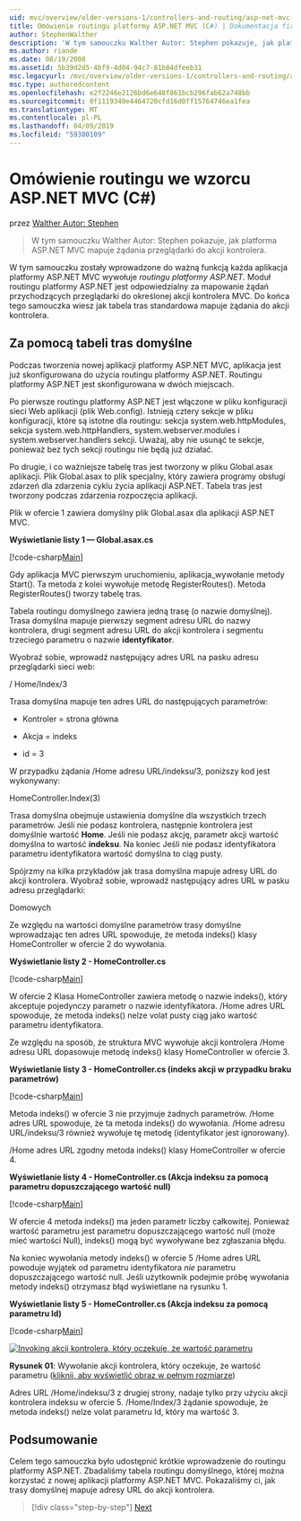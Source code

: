 ```yaml
---
uid: mvc/overview/older-versions-1/controllers-and-routing/asp-net-mvc-routing-overview-cs
title: Omówienie routingu platformy ASP.NET MVC (C#) | Dokumentacja firmy Microsoft
author: StephenWalther
description: 'W tym samouczku Walther Autor: Stephen pokazuje, jak platforma ASP.NET MVC mapuje żądania przeglądarki do akcji kontrolera.'
ms.author: riande
ms.date: 08/19/2008
ms.assetid: 5b39d2d5-4bf9-4d04-94c7-81b84dfeeb31
msc.legacyurl: /mvc/overview/older-versions-1/controllers-and-routing/asp-net-mvc-routing-overview-cs
msc.type: authoredcontent
ms.openlocfilehash: e2f2246e2126bd6e648f861bcb296fab62a748bb
ms.sourcegitcommit: 0f1119340e4464720cfd16d0ff15764746ea1fea
ms.translationtype: MT
ms.contentlocale: pl-PL
ms.lasthandoff: 04/09/2019
ms.locfileid: "59380109"
---
```

# <a name="aspnet-mvc-routing-overview-c"></a>Omówienie routingu we wzorcu ASP.NET MVC (C#)

przez [Walther Autor: Stephen](https://github.com/StephenWalther)

> W tym samouczku Walther Autor: Stephen pokazuje, jak platforma ASP.NET MVC mapuje żądania przeglądarki do akcji kontrolera.


W tym samouczku zostały wprowadzone do ważną funkcją każda aplikacja platformy ASP.NET MVC wywołuje *routingu platformy ASP.NET*. Moduł routingu platformy ASP.NET jest odpowiedzialny za mapowanie żądań przychodzących przeglądarki do określonej akcji kontrolera MVC. Do końca tego samouczka wiesz jak tabela tras standardowa mapuje żądania do akcji kontrolera.

## <a name="using-the-default-route-table"></a>Za pomocą tabeli tras domyślne

Podczas tworzenia nowej aplikacji platformy ASP.NET MVC, aplikacja jest już skonfigurowana do użycia routingu platformy ASP.NET. Routingu platformy ASP.NET jest skonfigurowana w dwóch miejscach.

Po pierwsze routingu platformy ASP.NET jest włączone w pliku konfiguracji sieci Web aplikacji (plik Web.config). Istnieją cztery sekcje w pliku konfiguracji, które są istotne dla routingu: sekcja system.web.httpModules, sekcja system.web.httpHandlers, system.webserver.modules i system.webserver.handlers sekcji. Uważaj, aby nie usunąć te sekcje, ponieważ bez tych sekcji routingu nie będą już działać.

Po drugie, i co ważniejsze tabelę tras jest tworzony w pliku Global.asax aplikacji. Plik Global.asax to plik specjalny, który zawiera programy obsługi zdarzeń dla zdarzenia cyklu życia aplikacji ASP.NET. Tabela tras jest tworzony podczas zdarzenia rozpoczęcia aplikacji.

Plik w ofercie 1 zawiera domyślny plik Global.asax dla aplikacji ASP.NET MVC.

**Wyświetlanie listy 1 — Global.asax.cs**

[!code-csharp[Main](asp-net-mvc-routing-overview-cs/samples/sample1.cs)]

Gdy aplikacja MVC pierwszym uruchomieniu, aplikacja\_wywołanie metody Start(). Ta metoda z kolei wywołuje metodę RegisterRoutes(). Metoda RegisterRoutes() tworzy tabelę tras.

Tabela routingu domyślnego zawiera jedną trasę (o nazwie domyślnej). Trasa domyślna mapuje pierwszy segment adresu URL do nazwy kontrolera, drugi segment adresu URL do akcji kontrolera i segmentu trzeciego parametru o nazwie **identyfikator**.

Wyobraź sobie, wprowadź następujący adres URL na pasku adresu przeglądarki sieci web:

/ Home/Index/3

Trasa domyślna mapuje ten adres URL do następujących parametrów:

- Kontroler = strona główna

- Akcja = indeks

- id = 3

W przypadku żądania /Home adresu URL/indeksu/3, poniższy kod jest wykonywany:

HomeController.Index(3)

Trasa domyślna obejmuje ustawienia domyślne dla wszystkich trzech parametrów. Jeśli nie podasz kontrolera, następnie kontrolera jest domyślnie wartość **Home**. Jeśli nie podasz akcję, parametr akcji wartość domyślna to wartość **indeksu**. Na koniec Jeśli nie podasz identyfikatora parametru identyfikatora wartość domyślna to ciąg pusty.

Spójrzmy na kilka przykładów jak trasa domyślna mapuje adresy URL do akcji kontrolera. Wyobraź sobie, wprowadź następujący adres URL w pasku adresu przeglądarki:

Domowych

Ze względu na wartości domyślne parametrów trasy domyślne wprowadzając ten adres URL spowoduje, że metoda indeks() klasy HomeController w ofercie 2 do wywołania.

**Wyświetlanie listy 2 - HomeController.cs**

[!code-csharp[Main](asp-net-mvc-routing-overview-cs/samples/sample2.cs)]

W ofercie 2 Klasa HomeController zawiera metodę o nazwie indeks(), który akceptuje pojedynczy parametr o nazwie identyfikatora. /Home adres URL spowoduje, że metoda indeks() nelze volat pusty ciąg jako wartość parametru identyfikatora.

Ze względu na sposób, że struktura MVC wywołuje akcji kontrolera /Home adresu URL dopasowuje metodę indeks() klasy HomeController w ofercie 3.

**Wyświetlanie listy 3 - HomeController.cs (indeks akcji w przypadku braku parametrów)**

[!code-csharp[Main](asp-net-mvc-routing-overview-cs/samples/sample3.cs)]

Metoda indeks() w ofercie 3 nie przyjmuje żadnych parametrów. /Home adres URL spowoduje, że ta metoda indeks() do wywołania. /Home adresu URL/indeksu/3 również wywołuje tę metodę (identyfikator jest ignorowany).

/Home adres URL zgodny metoda indeks() klasy HomeController w ofercie 4.

**Wyświetlanie listy 4 - HomeController.cs (Akcja indeksu za pomocą parametru dopuszczającego wartość null)**

[!code-csharp[Main](asp-net-mvc-routing-overview-cs/samples/sample4.cs)]

W ofercie 4 metoda indeks() ma jeden parametr liczby całkowitej. Ponieważ wartość parametru jest parametru dopuszczającego wartość null (może mieć wartości Null), indeks() mogą być wywoływane bez zgłaszania błędu.

Na koniec wywołania metody indeks() w ofercie 5 /Home adres URL powoduje wyjątek od parametru identyfikatora *nie* parametru dopuszczającego wartość null. Jeśli użytkownik podejmie próbę wywołania metody indeks() otrzymasz błąd wyświetlane na rysunku 1.

**Wyświetlanie listy 5 - HomeController.cs (Akcja indeksu za pomocą parametru Id)**

[!code-csharp[Main](asp-net-mvc-routing-overview-cs/samples/sample5.cs)]


[![Invoking akcji kontrolera, który oczekuje, że wartość parametru](asp-net-mvc-routing-overview-cs/_static/image1.jpg)](asp-net-mvc-routing-overview-cs/_static/image1.png)

**Rysunek 01**: Wywołanie akcji kontrolera, który oczekuje, że wartość parametru ([kliknij, aby wyświetlić obraz w pełnym rozmiarze](asp-net-mvc-routing-overview-cs/_static/image2.png))


Adres URL /Home/indeksu/3 z drugiej strony, nadaje tylko przy użyciu akcji kontrolera indeksu w ofercie 5. /Home/Index/3 żądanie spowoduje, że metoda indeks() nelze volat parametru Id, który ma wartość 3.

## <a name="summary"></a>Podsumowanie

Celem tego samouczka było udostępnić krótkie wprowadzenie do routingu platformy ASP.NET. Zbadaliśmy tabela routingu domyślnego, której można korzystać z nowej aplikacji platformy ASP.NET MVC. Pokazaliśmy ci, jak trasy domyślnej mapuje adresy URL do akcji kontrolera.

> [!div class="step-by-step"]
> [Next](understanding-action-filters-cs.md)
